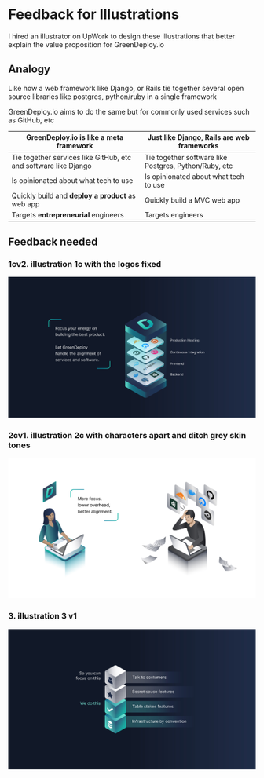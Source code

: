 # Feedback for Illustrations

I hired an illustrator on UpWork
to design these illustrations
that better explain the value proposition for GreenDeploy.io

## Analogy

Like how a web framework like Django, or Rails
tie together several open source libraries like postgres, python/ruby
in a single framework

GreenDeploy.io aims to do the same but for commonly used services such as GitHub, etc

| GreenDeploy.io is like a meta framework | Just like Django, Rails are web frameworks |
|--------------------------------------|--------------------|
|Tie together services like GitHub, etc and software like Django | Tie together software like Postgres, Python/Ruby, etc|
|Is opinionated about what tech to use|Is opinionated about what tech to use|
|Quickly build and **deploy a product** as web app|Quickly build a MVC web app|
|Targets **entrepreneurial** engineers|Targets engineers|

## Feedback needed

### 1cv2. illustration 1c with the logos fixed

![](images/illustration-01c-v2.jpg)

### 2cv1. illustration 2c with characters apart and ditch grey skin tones

![](images/illustration-02c-v1.jpg)

### 3. illustration 3 v1

![](images/illustration-03-v1.jpg)



